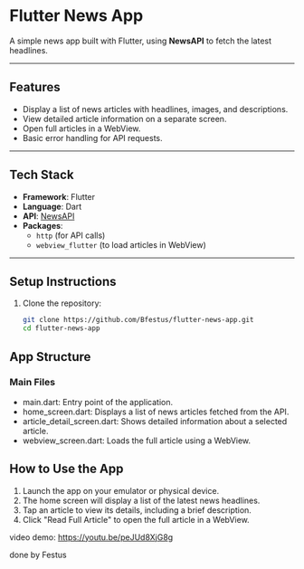 # **Flutter News App**

A simple news app built with Flutter, using **NewsAPI** to fetch the latest headlines.

---

## **Features**

- Display a list of news articles with headlines, images, and descriptions.
- View detailed article information on a separate screen.
- Open full articles in a WebView.
- Basic error handling for API requests.

---

## **Tech Stack**

- **Framework**: Flutter
- **Language**: Dart
- **API**: [NewsAPI](https://newsapi.org)
- **Packages**:
  - `http` (for API calls)
  - `webview_flutter` (to load articles in WebView)

---

## **Setup Instructions**

1. Clone the repository:
   ```bash
   git clone https://github.com/Bfestus/flutter-news-app.git
   cd flutter-news-app

## App Structure
### Main Files
- main.dart: Entry point of the application.
- home_screen.dart: Displays a list of news articles fetched from the API.
- article_detail_screen.dart: Shows detailed information about a selected article.
- webview_screen.dart: Loads the full article using a WebView.

## How to Use the App
1. Launch the app on your emulator or physical device.
2. The home screen will display a list of the latest news headlines.
3. Tap an article to view its details, including a brief description.
4. Click "Read Full Article" to open the full article in a WebView.


video demo: https://youtu.be/peJUd8XjG8g

done by Festus

